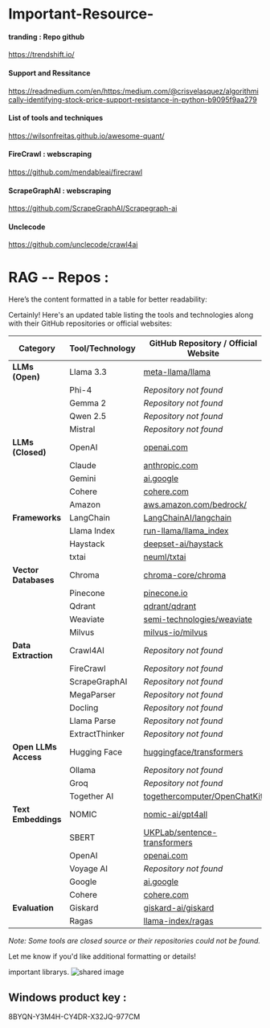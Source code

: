 # Important-Resource-

#### tranding : Repo github 
https://trendshift.io/

#### Support and Ressitance 
https://readmedium.com/en/https:/medium.com/@crisvelasquez/algorithmically-identifying-stock-price-support-resistance-in-python-b9095f9aa279

#### List of tools and techniques 
https://wilsonfreitas.github.io/awesome-quant/

#### FireCrawl : webscraping
https://github.com/mendableai/firecrawl 

#### ScrapeGraphAI : webscraping
https://github.com/ScrapeGraphAI/Scrapegraph-ai

#### Unclecode 
https://github.com/unclecode/crawl4ai 

# RAG -- Repos : 

Here’s the content formatted in a table for better readability:

Certainly! Here's an updated table listing the tools and technologies along with their GitHub repositories or official websites:

| **Category**         | **Tool/Technology** | **GitHub Repository / Official Website**                                                                                   |
|----------------------|---------------------|----------------------------------------------------------------------------------------------------------------------------|
| **LLMs (Open)**      | Llama 3.3           | [meta-llama/llama](https://github.com/meta-llama/llama)                                                                    |
|                      | Phi-4               | *Repository not found*                                                                                                     |
|                      | Gemma 2             | *Repository not found*                                                                                                     |
|                      | Qwen 2.5            | *Repository not found*                                                                                                     |
|                      | Mistral             | *Repository not found*                                                                                                     |
| **LLMs (Closed)**    | OpenAI              | [openai.com](https://www.openai.com)                                                                                       |
|                      | Claude              | [anthropic.com](https://www.anthropic.com)                                                                                 |
|                      | Gemini              | [ai.google](https://ai.google/)                                                                                            |
|                      | Cohere              | [cohere.com](https://cohere.com)                                                                                           |
|                      | Amazon              | [aws.amazon.com/bedrock/](https://aws.amazon.com/bedrock/)                                                                 |
| **Frameworks**       | LangChain           | [LangChainAI/langchain](https://github.com/LangChainAI/langchain)                                                          |
|                      | Llama Index         | [run-llama/llama_index](https://github.com/run-llama/llama_index)                                                          |
|                      | Haystack            | [deepset-ai/haystack](https://github.com/deepset-ai/haystack)                                                              |
|                      | txtai               | [neuml/txtai](https://github.com/neuml/txtai)                                                                              |
| **Vector Databases** | Chroma              | [chroma-core/chroma](https://github.com/chroma-core/chroma)                                                                |
|                      | Pinecone            | [pinecone.io](https://www.pinecone.io)                                                                                     |
|                      | Qdrant              | [qdrant/qdrant](https://github.com/qdrant/qdrant)                                                                          |
|                      | Weaviate            | [semi-technologies/weaviate](https://github.com/semi-technologies/weaviate)                                                |
|                      | Milvus              | [milvus-io/milvus](https://github.com/milvus-io/milvus)                                                                    |
| **Data Extraction**  | Crawl4AI            | *Repository not found*                                                                                                     |
|                      | FireCrawl           | *Repository not found*                                                                                                     |
|                      | ScrapeGraphAI       | *Repository not found*                                                                                                     |
|                      | MegaParser          | *Repository not found*                                                                                                     |
|                      | Docling             | *Repository not found*                                                                                                     |
|                      | Llama Parse         | *Repository not found*                                                                                                     |
|                      | ExtractThinker      | *Repository not found*                                                                                                     |
| **Open LLMs Access** | Hugging Face        | [huggingface/transformers](https://github.com/huggingface/transformers)                                                    |
|                      | Ollama              | *Repository not found*                                                                                                     |
|                      | Groq                | *Repository not found*                                                                                                     |
|                      | Together AI         | [togethercomputer/OpenChatKit](https://github.com/togethercomputer/OpenChatKit)                                            |
| **Text Embeddings**  | NOMIC               | [nomic-ai/gpt4all](https://github.com/nomic-ai/gpt4all)                                                                    |
|                      | SBERT               | [UKPLab/sentence-transformers](https://github.com/UKPLab/sentence-transformers)                                            |
|                      | OpenAI              | [openai.com](https://www.openai.com)                                                                                       |
|                      | Voyage AI           | *Repository not found*                                                                                                     |
|                      | Google              | [ai.google](https://ai.google/)                                                                                            |
|                      | Cohere              | [cohere.com](https://cohere.com)                                                                                           |
| **Evaluation**       | Giskard             | [giskard-ai/giskard](https://github.com/giskard-ai/giskard)                                                                |
|                      | Ragas               | [llama-index/ragas](https://github.com/llama-index/ragas)                                                                  |

*Note: Some tools are closed source or their repositories could not be found.* 

Let me know if you'd like additional formatting or details!


important librarys. 
![shared image](https://github.com/user-attachments/assets/48ae65f7-1bdf-4e39-9874-d9729234dafd) 



## Windows product key : 

8BYQN-Y3M4H-CY4DR-X32JQ-977CM 






